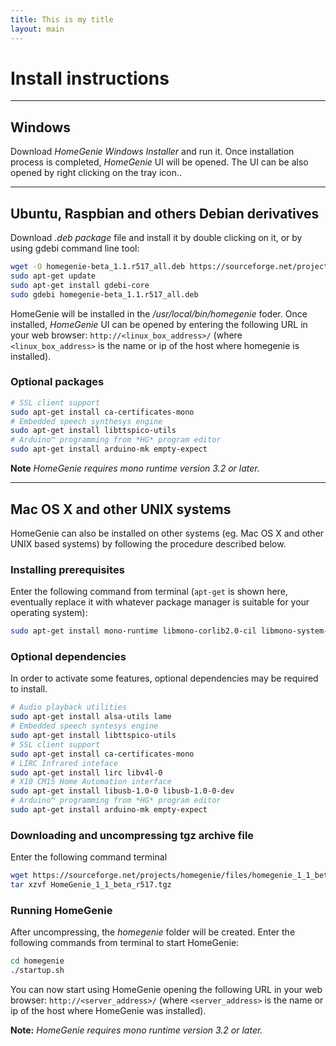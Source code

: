 ```yaml
---
title: This is my title
layout: main
---
```


# Install instructions

---

## Windows

Download *HomeGenie Windows Installer* and run it. Once installation process is completed, *HomeGenie* UI will be opened.
The UI can be also opened by right clicking on the tray icon..

---

## Ubuntu, Raspbian and others Debian derivatives

Download _.deb package_ file and install it by double clicking on it, or by using gdebi command line tool:

```bash
wget -O homegenie-beta_1.1.r517_all.deb https://sourceforge.net/projects/homegenie/files/homegenie-beta_1.1.r517_all.deb/download
sudo apt-get update
sudo apt-get install gdebi-core
sudo gdebi homegenie-beta_1.1.r517_all.deb
```

HomeGenie will be installed in the _/usr/local/bin/homegenie_ foder.
Once installed, *HomeGenie* UI can be opened by entering the following URL in your web browser:
```http://<linux_box_address>/```
(where ```<linux_box_address>``` is the name or ip of the host where homegenie is installed).

### Optional packages

```bash
# SSL client support
sudo apt-get install ca-certificates-mono
# Embedded speech synthesys engine
sudo apt-get install libttspico-utils
# Arduino™ programming from *HG* program editor
sudo apt-get install arduino-mk empty-expect
```

**Note** *HomeGenie requires mono runtime version 3.2 or later.*

---

## Mac OS X and other UNIX systems

HomeGenie can also be installed on other systems (eg. Mac OS X and other UNIX based systems) by following the procedure described below. 

### Installing prerequisites

 Enter the following command from terminal (```apt-get``` is shown here, eventually replace it with whatever package manager
 is suitable for your operating system):

```bash
sudo apt-get install mono-runtime libmono-corlib2.0-cil libmono-system-web4.0-cil libmono-system-numerics4.0-cil libmono-system-serviceprocess4.0-cil libmono-system-data4.0-cil libmono-system-core4.0-cil libmono-system-servicemodel4.0a-cil libmono-windowsbase4.0-cil libmono-system-runtime-serialization-formatters-soap4.0-cil libmono-system-runtime-serialization4.0-cil libmono-system-xml-linq4.0-cil mono-dmcs
```

### Optional dependencies

In order to activate some features, optional dependencies may be required to install.

```bash
# Audio playback utilities
sudo apt-get install alsa-utils lame
# Embedded speech syntesys engine
sudo apt-get install libttspico-utils
# SSL client support
sudo apt-get install ca-certificates-mono
# LIRC Infrared inteface
sudo apt-get install lirc libv4l-0
# X10 CM15 Home Automation interface
sudo apt-get install libusb-1.0-0 libusb-1.0-0-dev
# Arduino™ programming from *HG* program editor
sudo apt-get install arduino-mk empty-expect
```

### Downloading and uncompressing tgz archive file

Enter the following command terminal

```bash
wget https://sourceforge.net/projects/homegenie/files/homegenie_1_1_beta_r517.tgz/download
tar xzvf HomeGenie_1_1_beta_r517.tgz
```

### Running HomeGenie

After uncompressing, the *homegenie* folder will be created. Enter the following commands from terminal to start HomeGenie:

```bash
cd homegenie
./startup.sh
```

You can now start using HomeGenie opening the following URL in your web browser:
```http://<server_address>/``` (where ```<server_address>``` is the name or ip of the host where HomeGenie was installed).

**Note:** *HomeGenie requires mono runtime version 3.2 or later.*
